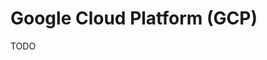 # Google Cloud Platform (GCP)

<!--
https://app.pluralsight.com/paths/certificate/cloud-architecture-with-google-cloud
https://app.pluralsight.com/library/courses/serverless-data-processing-dataflow-foundations/table-of-contents
https://www.linkedin.com/learning/google-cloud-platform-gcp-essential-training-for-developers/kicking-off-your-gcp-development
-->

TODO
